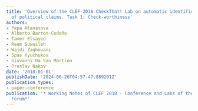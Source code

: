 ```yaml
---
title: 'Overview of the CLEF-2018 CheckThat! Lab on automatic identification and verification
  of political claims. Task 1: Check-worthiness'
authors:
- Pepa Atanasova
- Alberto Barron-Cedeño
- Tamer Elsayed
- Reem Suwaileh
- Wajdi Zaghouani
- Spas Kyuchukov
- Giovanni Da San Martino
- Preslav Nakov
date: '2018-01-01'
publishDate: '2024-06-26T04:57:47.889201Z'
publication_types:
- paper-conference
publication: '* Working Notes of CLEF 2018 - Conference and Labs of the Evaluation
  Forum*'
---
```

